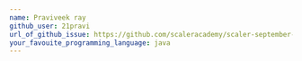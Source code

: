 ```yaml
---
name: Praviveek ray
github_user: 21pravi
url_of_github_issue: https://github.com/scaleracademy/scaler-september-open-source-challenge/issues/356
your_favouite_programming_language: java
---
```

